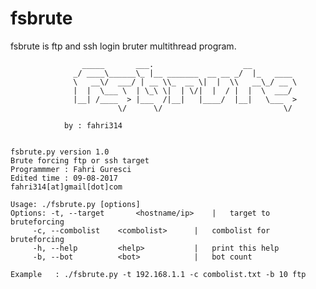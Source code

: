 # fsbrute
fsbrute is ftp and ssh login bruter multithread program.

                    _____       ___.                    __           
                  _/ ____\______\_ |__ _______  __ __ _/  |_   ____  
                  \   __\/  ___/ | __ \\_  __ \|  |  \\   __\_/ __ \ 
                  |  |  \___ \  | \_\ \|  | \/|  |  / |  |  \  ___/ 
                  |__| /____  > |___  /|__|   |____/  |__|   \___  >
                            \/      \/                           \/ 
        
                by : fahri314
                

    fsbrute.py version 1.0
    Brute forcing ftp or ssh target
    Programmmer : Fahri Guresci
    Edited time : 09-08-2017
    fahri314[at]gmail[dot]com

    Usage: ./fsbrute.py [options]
    Options: -t, --target       <hostname/ip>    |   target to bruteforcing 
         -c, --combolist    <combolist>      |   combolist for bruteforcing
         -h, --help         <help>           |   print this help
         -b, --bot          <bot>            |   bot count
                                                  
    Example   : ./fsbrute.py -t 192.168.1.1 -c combolist.txt -b 10 ftp


